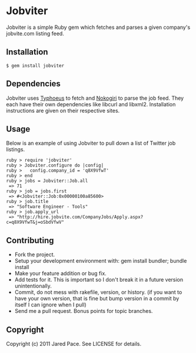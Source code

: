 Jobviter
========

Jobviter is a simple Ruby gem which fetches and parses a given company's
jobvite.com listing feed.


Installation
------------

    $ gem install jobviter


Dependencies
------------

Jobviter uses [Typhoeus](https://github.com/dbalatero/typhoeus) to fetch
and [Nokogiri](https://github.com/tenderlove/nokogiri) to parse the job
feed. They each have their own dependencies like libcurl and libxml2.
Installation instructions are given on their respective sites.


Usage
-----

Below is an example of using Jobviter to pull down a list of Twitter
job listings.

    ruby > require 'jobviter'
    ruby > Jobviter.configure do |config|
    ruby >   config.company_id = 'q8X9VfwT'
    ruby > end
    ruby > jobs = Jobviter::Job.all
     => 71
    ruby > job = jobs.first
     => #<Jobviter::Job:0x00000100a85600>
    ruby > job.title
     => "Software Engineer - Tools"
    ruby > job.apply_url
     => "http://hire.jobvite.com/CompanyJobs/Apply.aspx?c=q8X9VfwT&j=oSbdVfwV"


Contributing
------------

* Fork the project.
* Setup your development environment with: gem install bundler; bundle install
* Make your feature addition or bug fix.
* Add tests for it. This is important so I don't break it in a
  future version unintentionally.
* Commit, do not mess with rakefile, version, or history.
  (if you want to have your own version, that is fine but bump version in a commit by itself I can ignore when I pull)
* Send me a pull request. Bonus points for topic branches.


Copyright
---------

Copyright (c) 2011 Jared Pace. See LICENSE for details.

